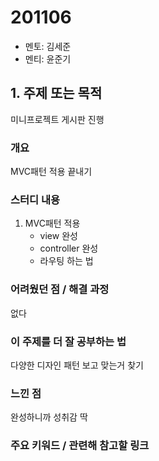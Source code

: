 # 201106

- 멘토: 김세준
- 멘티: 윤준기

## 1. 주제 또는 목적

미니프로젝트 게시판 진행

### 개요

MVC패턴 적용 끝내기

### 스터디 내용

1. MVC패턴 적용
   - view 완성
   - controller 완성
   - 라우팅 하는 법

### 어려웠던 점 / 해결 과정

없다

### 이 주제를 더 잘 공부하는 법

다양한 디자인 패턴 보고 맞는거 찾기

### 느낀 점

완성하니까 성취감 딱

### 주요 키워드 / 관련해 참고할 링크